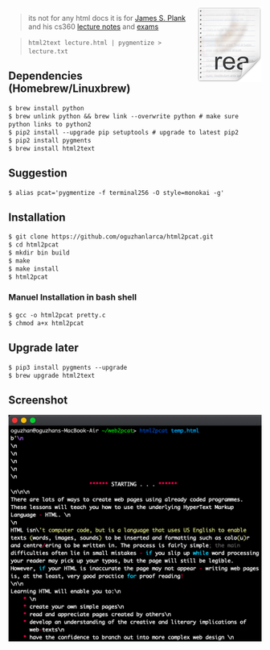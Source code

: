<img src="icon.png" align="right" />

> its not for any html docs it is for [James S. Plank](http://web.eecs.utk.edu/~plank/) and his cs360 [lecture notes](http://web.eecs.utk.edu/~plank/plank/classes/cs360/lecture_notes.html) and [exams](http://web.eecs.utk.edu/~plank/plank/classes/cs360/tests.html)

> ``` html2text lecture.html | pygmentize > lecture.txt ```

## Dependencies (Homebrew/Linuxbrew)
```
$ brew install python
$ brew unlink python && brew link --overwrite python # make sure python links to python2
$ pip2 install --upgrade pip setuptools # upgrade to latest pip2
$ pip2 install pygments
$ brew install html2text
```
## Suggestion
```
$ alias pcat='pygmentize -f terminal256 -O style=monokai -g'
```
## Installation
```
$ git clone https://github.com/oguzhanlarca/html2pcat.git
$ cd html2pcat
$ mkdir bin build
$ make
$ make install
$ html2pcat
```
### Manuel Installation in bash shell
```
$ gcc -o html2pcat pretty.c
$ chmod a+x html2pcat
```
## Upgrade later
```
$ pip3 install pygments --upgrade
$ brew upgrade html2text
```
## Screenshot
<img src="screenshot.png" align="left" />
